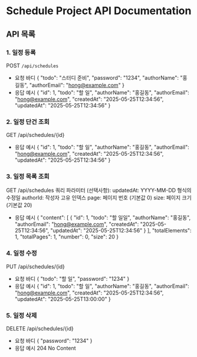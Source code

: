 # Schedule Project API Documentation

## API 목록

### 1. 일정 등록
POST `/api/schedules`
- 요청 바디
{
  "todo": "스터디 준비",
  "password": "1234",
  "authorName": "홍길동",
  "authorEmail": "hong@example.com"
}
- 응답 예시
{
  "id": 1,
  "todo": "할 일",
  "authorName": "홍길동",
  "authorEmail": "hong@example.com",
  "createdAt": "2025-05-25T12:34:56",
  "updatedAt": "2025-05-25T12:34:56"
}

### 2. 일정 단건 조회
GET /api/schedules/{id}
- 응답 예시
{
  "id": 1,
  "todo": "할 일",
  "authorName": "홍길동",
  "authorEmail": "hong@example.com",
  "createdAt": "2025-05-25T12:34:56",
  "updatedAt": "2025-05-25T12:34:56"
}

### 3. 일정 목록 조회
GET /api/schedules
쿼리 파라미터 (선택사항):
updatedAt: YYYY-MM-DD 형식의 수정일
authorId: 작성자 고유 인덱스
page: 페이지 번호 (기본값 0)
size: 페이지 크기 (기본값 20)
- 응답 예시
{
  "content": [
    {
      "id": 1,
      "todo": "할 일일",
      "authorName": "홍길동",
      "authorEmail": "hong@example.com",
      "createdAt": "2025-05-25T12:34:56",
      "updatedAt": "2025-05-25T12:34:56"
    }
  ],
  "totalElements": 1,
  "totalPages": 1,
  "number": 0,
  "size": 20
}

### 4. 일정 수정
PUT /api/schedules/{id}
- 요청 바디
{
  "todo": "할 일",
  "password": "1234"
}
- 응답 예시
{
  "id": 1,
  "todo": "할 일",
  "authorName": "홍길동",
  "authorEmail": "hong@example.com",
  "createdAt": "2025-05-25T12:34:56",
  "updatedAt": "2025-05-25T13:00:00"
}

### 5. 일정 삭제
DELETE /api/schedules/{id}
- 요청 바디
{
  "password": "1234"
}
- 응답 예시
204 No Content
